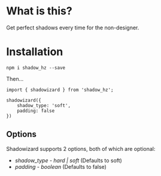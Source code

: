# What is this?

Get perfect shadows every time for the non-designer.

# Installation

`npm i shadow_hz --save`

Then...

```
import { shadowizard } from 'shadow_hz';

shadowizard({
    shadow_type: 'soft',
    padding: false
})
```

## Options

Shadowizard supports 2 options, both of which are optional:

* *shadow_type* - _hard | soft_ (Defaults to soft)
* *padding* - _boolean_ (Defaults to false)
